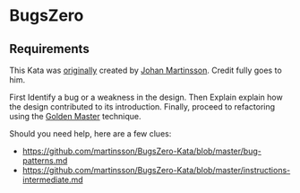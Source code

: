 # BugsZero

## Requirements

This Kata was [originally](https://github.com/martinsson/BugsZero-Kata) created by [Johan Martinsson](https://twitter.com/johan_alps). Credit fully goes to him.

First Identify a bug or a weakness in the design. Then Explain explain how the design contributed to its introduction. Finally, proceed to refactoring using the [Golden Master](https://code.tutsplus.com/tutorials/refactoring-legacy-code-part-1-the-golden-master--cms-20331) technique.

Should you need help, here are a few clues:

- https://github.com/martinsson/BugsZero-Kata/blob/master/bug-patterns.md
- https://github.com/martinsson/BugsZero-Kata/blob/master/instructions-intermediate.md
